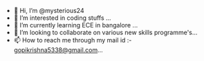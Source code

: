 - 👋 Hi, I’m @mysterious24
- 👀 I’m interested in coding stuffs ... 
- 🌱 I’m currently learning ECE in bangalore ...
- 💞️ I’m looking to collaborate on various new skills programme's...
- 📫 How to reach me through my mail id :- gopikrishna5338@gmail.com...

<!---
mysterious24/mysterious24 is a ✨ special ✨ repository because its `README.md` (this file) appears on your GitHub profile.
You can click the Preview link to take a look at your changes.
--->
